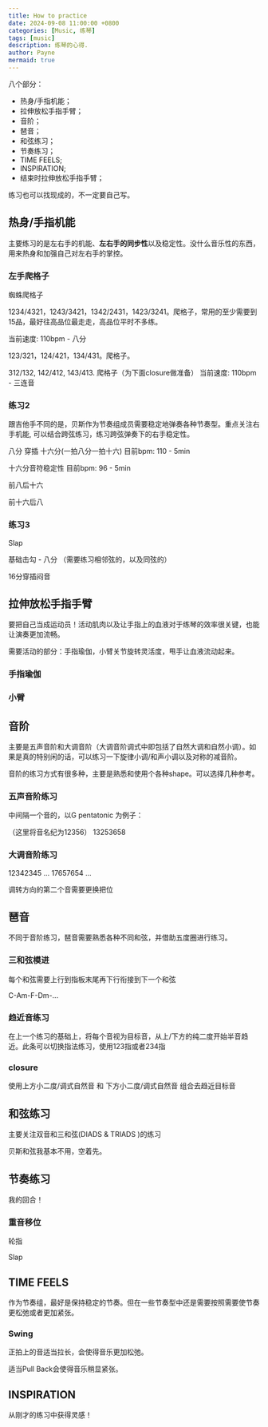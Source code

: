 ```yaml
---
title: How to practice
date: 2024-09-08 11:00:00 +0800
categories: [Music, 练琴]
tags: [music]      
description: 练琴的心得.
author: Payne
mermaid: true
---
```


八个部分：
- 热身/手指机能；
- 拉伸放松手指手臂；
- 音阶；
- 琶音；
- 和弦练习；
- 节奏练习；
- TIME FEELS;
- INSPIRATION;
- 结束时拉伸放松手指手臂；

练习也可以找现成的，不一定要自己写。

## 热身/手指机能

主要练习的是左右手的机能、**左右手的同步性**以及稳定性。没什么音乐性的东西，用来热身和加强自己对左右手的掌控。

### 左手爬格子

蜘蛛爬格子

1234/4321，1243/3421，1342/2431，1423/3241。爬格子，常用的至少需要到15品，最好往高品位最走走，高品位平时不多练。

当前速度: 110bpm - 八分

123/321，124/421，134/431。爬格子。

312/132, 142/412, 143/413. 爬格子（为下面closure做准备）
当前速度: 110bpm - 三连音

### 练习2 

跟吉他手不同的是，贝斯作为节奏组成员需要稳定地弹奏各种节奏型。重点关注右手机能, 可以结合跨弦练习，练习跨弦弹奏下的右手稳定性。

八分 穿插 十六分(一拍八分一拍十六) 目前bpm: 110 - 5min

十六分音符稳定性 目前bpm: 96 - 5min

前八后十六

前十六后八

### 练习3

Slap

基础击勾 - 八分 （需要练习相邻弦的，以及同弦的）

16分穿插闷音

## 拉伸放松手指手臂

要把自己当成运动员！活动肌肉以及让手指上的血液对于练琴的效率很关键，也能让演奏更加流畅。

需要活动的部分：手指瑜伽，小臂关节旋转灵活度，甩手让血液流动起来。

### 手指瑜伽

### 小臂

## 音阶

主要是五声音阶和大调音阶（大调音阶调式中即包括了自然大调和自然小调）。如果是真的特别闲的话，可以练习一下旋律小调/和声小调以及对称的减音阶。

音阶的练习方式有很多种，主要是熟悉和使用个各种shape。可以选择几种参考。

### 五声音阶练习

中间隔一个音的，以G pentatonic 为例子：

（这里将音名纪为12356）
13253658

### 大调音阶练习

12342345 ... 
17657654 ...

调转方向的第二个音需要更换把位

## 琶音

不同于音阶练习，琶音需要熟悉各种不同和弦，并借助五度圈进行练习。

### 三和弦模进

每个和弦需要上行到指板末尾再下行衔接到下一个和弦

C-Am-F-Dm-...

### 趋近音练习

在上一个练习的基础上，将每个音视为目标音，从上/下方的纯二度开始半音趋近。此条可以切换指法练习，使用123指或者234指

### closure 

使用上方小二度/调式自然音 和 下方小二度/调式自然音 组合去趋近目标音

## 和弦练习

主要关注双音和三和弦(DIADS & TRIADS )的练习

贝斯和弦我基本不用，空着先。

<!-- 吉他的话需要多练。 -->

## 节奏练习

我的回合！

### 重音移位

轮指

Slap

## TIME FEELS

作为节奏组，最好是保持稳定的节奏。但在一些节奏型中还是需要按照需要使节奏更松弛或者更加紧张。

### Swing

正拍上的音适当拉长，会使得音乐更加松弛。

适当Pull Back会使得音乐稍显紧张。

## INSPIRATION

从刚才的练习中获得灵感！